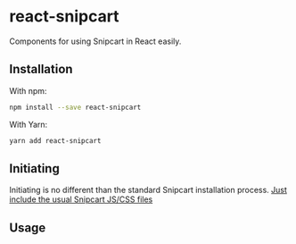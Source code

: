 # react-snipcart

Components for using Snipcart in React easily.

## Installation

With npm:

```bash
npm install --save react-snipcart
```

With Yarn:

```bash
yarn add react-snipcart
```

## Initiating

Initiating is no different than the standard Snipcart installation process. [Just include the usual Snipcart JS/CSS files](https://docs.snipcart.com/getting-started/installation)

## Usage

